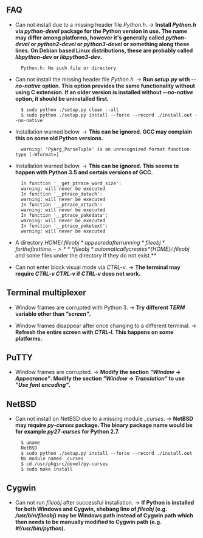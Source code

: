 ## FAQ

+ Can not install due to a missing header file *Python.h*. -> **Install *Python.h* via *python-devel* package for the Python version in use. The name may differ among platforms, however it's generally called *python-devel* or *python2-devel* or *python3-devel* or something along these lines. On Debian based Linux distributions, these are probably called *libpython-dev* or *libpython3-dev*.**

        Python.h: No such file or directory

+ Can not install the missing header file *Python.h*. -> **Run *setup.py* with *--no-native* option. This option provides the same functionality without using C extension. If an older version is installed without *--no-native* option, it should be uninstalled first.**

        $ sudo python ./setup.py clean --all
        $ sudo python ./setup.py install --force --record ./install.out --no-native

+ Installation warned below. -> **This can be ignored. GCC may complain this on some old Python versions.**

        warning: 'PyArg_ParseTuple' is an unrecognized format function type [-Wformat=]

+ Installation warned below. -> **This can be ignored. This seems to happen with Python 3.5 and certain versions of GCC.**

        In function '__get_ptrace_word_size':
        warning: will never be executed
        In function '__ptrace_detach':
        warning: will never be executed
        In function '__ptrace_attach':
        warning: will never be executed
        In function '__ptrace_pokedata':
        warning: will never be executed
        In function '__ptrace_poketext':
        warning: will never be executed

+ A directory *${HOME}/.fileobj* appeared after running *fileobj* for the first time. -> ***fileobj* automatically creates *${HOME}/.fileobj* and some files under the directory if they do not exist.**

+ Can not enter block visual mode via *CTRL-v*. -> **The terminal may require *CTRL-v CTRL-v* if *CTRL-v* does not work.**

## Terminal multiplexer

+ Window frames are corrupted with Python 3. -> **Try different *TERM* variable other than *"screen"*.**

+ Window frames disappear after once changing to a different terminal. -> **Refresh the entire screen with *CTRL-l*. This happens on some platforms.**

## PuTTY

+ Window frames are corrupted. -> **Modify the section *"Window -> Appearance"*. Modify the section *"Window -> Translation"* to use *"Use font encoding"*.**

## NetBSD

+ Can not install on NetBSD due to a missing module *_curses*. -> **NetBSD may require *py-curses* package. The binary package name would be for example *py27-curses* for Python 2.7.**

        $ uname
        NetBSD
        $ sudo python ./setup.py install --force --record ./install.out
        No module named _curses
        $ cd /usr/pkgsrc/devel/py-curses
        $ sudo make install

## Cygwin

+ Can not run *fileobj* after successful installation. -> **If Python is installed for both Windows and Cygwin, shebang line of *fileobj* (e.g. */usr/bin/fileobj*) may be Windows path instead of Cygwin path which then needs to be manually modified to Cygwin path (e.g. *#!/usr/bin/python*).**
